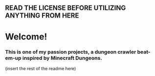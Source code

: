 ## READ THE LICENSE BEFORE UTILIZING ANYTHING FROM HERE

# Welcome!
### This is one of my passion projects, a dungeon crawler beat-em-up inspired by Minecraft Dungeons.

(insert the rest of the readme here)
